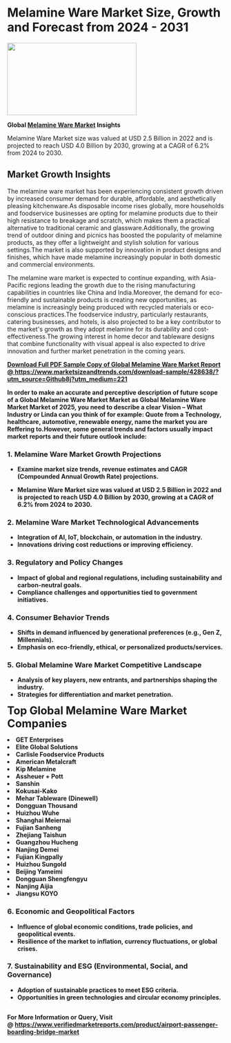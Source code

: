 <H1>Melamine Ware Market Size, Growth and Forecast from 2024 - 2031</H1><img class="aligncenter size-medium wp-image-584254" src="https://thirdeyenews.in/wp-content/uploads/2024/09/Global-Market-Research-300x168.jpeg" alt="" width="300" height="168" /><p><strong>Global&nbsp;<a href="https://www.marketsizeandtrends.com/download-sample/428638/?utm_source=Github8j?utm_medium=221">Melamine Ware Market</a> Insights</strong></p><p>Melamine Ware Market size was valued at USD 2.5 Billion in 2022 and is projected to reach USD 4.0 Billion by 2030, growing at a CAGR of 6.2% from 2024 to 2030.</p><p><h2>Market Growth Insights</h2> <p>The melamine ware market has been experiencing consistent growth driven by increased consumer demand for durable, affordable, and aesthetically pleasing kitchenware.As disposable income rises globally, more households and foodservice businesses are opting for melamine products due to their high resistance to breakage and scratch, which makes them a practical alternative to traditional ceramic and glassware.Additionally, the growing trend of outdoor dining and picnics has boosted the popularity of melamine products, as they offer a lightweight and stylish solution for various settings.The market is also supported by innovation in product designs and finishes, which have made melamine increasingly popular in both domestic and commercial environments.</p> <p><strong><a href="#"></a></strong></p> <p>The melamine ware market is expected to continue expanding, with Asia-Pacific regions leading the growth due to the rising manufacturing capabilities in countries like China and India.Moreover, the demand for eco-friendly and sustainable products is creating new opportunities, as melamine is increasingly being produced with recycled materials or eco-conscious practices.The foodservice industry, particularly restaurants, catering businesses, and hotels, is also projected to be a key contributor to the market's growth as they adopt melamine for its durability and cost-effectiveness.The growing interest in home decor and tableware designs that combine functionality with visual appeal is also expected to drive innovation and further market penetration in the coming years.<p><strong><a href="#"></p><p><span class=""><strong>Download Full PDF Sample Copy of Global Melamine Ware Market Report</strong> @ <a href="https://www.marketsizeandtrends.com/download-sample/428638/?utm_source=Github8j?utm_medium=221" target="_blank">https://www.marketsizeandtrends.com/download-sample/428638/?utm_source=Github8j?utm_medium=221</a></span></p><p>In order to make an accurate and perceptive description of future scope of a Global&nbsp;Melamine Ware Market Market as Global&nbsp;Melamine Ware Market Market of 2025, you need to describe a clear Vision &ndash; What Industry or Linda can you think of for example: Quote from a Technology, healthcare, automotive, renewable energy, name the market you are Reffering to.However, some general trends and factors usually impact market reports and their future outlook include:</p><h3>1.&nbsp;<strong>Melamine Ware Market Growth Projections</strong></h3><ul><li>Examine market size trends, revenue estimates and CAGR (Compounded Annual Growth Rate) projections.</li><li><p>Melamine Ware Market size was valued at USD 2.5 Billion in 2022 and is projected to reach USD 4.0 Billion by 2030, growing at a CAGR of 6.2% from 2024 to 2030.</p></li></ul><h3>2.&nbsp;<strong>Melamine Ware Market Technological Advancements</strong></h3><ul><li>Integration of AI, IoT, blockchain, or automation in the industry.</li><li>Innovations driving cost reductions or improving efficiency.</li></ul><h3>3.&nbsp;<strong>Regulatory and Policy Changes</strong></h3><ul><li>Impact of global and regional regulations, including sustainability and carbon-neutral goals.</li><li>Compliance challenges and opportunities tied to government initiatives.</li></ul><h3>4.&nbsp;<strong>Consumer Behavior Trends</strong></h3><ul><li>Shifts in demand influenced by generational preferences (e.g., Gen Z, Millennials).</li><li>Emphasis on eco-friendly, ethical, or personalized products/services.</li></ul><h3>5.&nbsp;<strong>Global Melamine Ware Market Competitive Landscape</strong></h3><ul><li>Analysis of key players, new entrants, and partnerships shaping the industry.</li><li>Strategies for differentiation and market penetration.</li></ul><p data-pm-slice="1 1 []"><span style="color: inherit; font-family: inherit; font-size: 25px;">Top Global Melamine Ware Market Companies</span></p><div class="" data-test-id=""><p><li>GET Enterprises</li><li> Elite Global Solutions</li><li> Carlisle Foodservice Products</li><li> American Metalcraft</li><li> Kip Melamine</li><li> Assheuer + Pott</li><li> Sanshin</li><li> Kokusai-Kako</li><li> Mehar Tableware (Dinewell)</li><li> Dongguan Thousand</li><li> Huizhou Wuhe</li><li> Shanghai Meiernai</li><li> Fujian Sanheng</li><li> Zhejiang Taishun</li><li> Guangzhou Hucheng</li><li> Nanjing Demei</li><li> Fujian Kingpally</li><li> Huizhou Sungold</li><li> Beijing Yameimi</li><li> Dongguan Shengfengyu</li><li> Nanjing Aijia</li><li> Jiangsu KOYO</li></p></div><h3>6.&nbsp;<strong>Economic and Geopolitical Factors</strong></h3><ul><li>Influence of global economic conditions, trade policies, and geopolitical events.</li><li>Resilience of the market to inflation, currency fluctuations, or global crises.</li></ul><h3>7.&nbsp;<strong>Sustainability and ESG (Environmental, Social, and Governance)</strong></h3><ul><li>Adoption of sustainable practices to meet ESG criteria.</li><li>Opportunities in green technologies and circular economy principles.</li></ul><h2><strong style="font-size: 14px;">For More Information or Query, Visit @&nbsp;</strong><a style="background-color: #ffffff; font-size: 14px;" href="https://www.marketsizeandtrends.com/report/melamine-ware-market/" target="_blank">https://www.verifiedmarketreports.com/product/airport-passenger-boarding-bridge-market</a></h2>